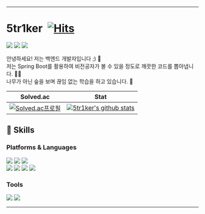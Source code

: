 - - -
# 5tr1ker&nbsp; [![Hits](https://hits.seeyoufarm.com/api/count/incr/badge.svg?url=https%3A%2F%2Fgithub.com%2F5tr1ker&count_bg=%2379C83D&title_bg=%23555555&icon=&icon_color=%23E7E7E7&title=hits&edge_flat=false)](https://hits.seeyoufarm.com)

<a href="https://velog.io/@tjseocld"><img src="https://img.shields.io/badge/Tech Blog-20C997?style=flat&logo=Velog&logoColor=white&link=https://velog.io/@tjseocld"/></a>
<a href="mailto:tjseocld@gmail.com"><img src="https://img.shields.io/badge/tjseocld@naver.com-EA4335?style=flat&logo=Gmail&logoColor=white&link=mailto:tjseocld@gmail.com"/></a>
<a href="https://5tr1ker.notion.site/7c3a4a7903a941ec86ed3259fe9b7748?pvs=4"><img src="https://img.shields.io/badge/portfolio-000000?style=flat&logo=Notion&logoColor=white&link=mailto:tjseocld@gmail.com"/></a>

안녕하세요! 저는 백엔드 개발자입니다 ;) 🚀 <br>
저는 Spring Boot를 활용하여 비전공자가 볼 수 있을 정도로 깨끗한 코드를 뽑아냅니다. 👨‍💻 <br>
나무가 아닌 숲을 보며 끊임 없는 학습을 하고 있습니다. 🌲 <br>

|                                                       Solved.ac                                                        |                                                             Stat                                                              |
| :--------------------------------------------------------------------------------------------------------------------: | :--------------------------------------------------------------------------------------------------------------------------------: |
| [![Solved.ac프로필](http://mazassumnida.wtf/api/v2/generate_badge?boj=tjseocld)](https://solved.ac/profile/tjseocld) | [![5tr1ker's github stats](https://github-readme-stats.vercel.app/api?username=5tr1ker&show_icons=true&theme=prussian)](https://github.com/5tr1ker/github-readme-stats) |

<h2>💪 Skills</h2>
<h3>Platforms & Languages</h3>
<div align="left">
<img src="https://img.shields.io/badge/Java-2C2255?style=for-the-badge&logo=Eclipse IDE&logoColor=white">
<img src="https://img.shields.io/badge/Spring Framework-%236DB33F.svg?style=for-the-badge&logo=spring&logoColor=white">
<img src="https://img.shields.io/badge/Spring Boot-6DB33F?style=for-the-badge&logo=Spring Boot&logoColor=white"><br/>
<img src="https://img.shields.io/badge/Spring Security-6DB33F?style=for-the-badge&logo=Spring Security&logoColor=white">
<img src="https://img.shields.io/badge/JPA & QueryDSL-59666C?style=for-the-badge&logo=Hibernate&logoColor=white">
<img src="https://img.shields.io/badge/MySQL-4479A1?style=for-the-badge&logo=MySQL&logoColor=white">
<img src="https://img.shields.io/badge/JUnit5-25A162?style=for-the-badge&logo=JUnit5&logoColor=white">

<h3>Tools</h3>
<img src="https://img.shields.io/badge/SourceTree-0052CC?style=for-the-badge&logo=SourceTree&logoColor=white">
<img src="https://img.shields.io/badge/Git-F05032.svg?&style=for-the-badge&logo=Git&logoColor=white">

- - -
